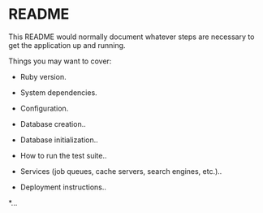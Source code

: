 # README

This README would normally document whatever steps are necessary to get the
application up and running.

Things you may want to cover:

* Ruby version.

* System dependencies.

* Configuration.

* Database creation..

* Database initialization..

* How to run the test suite..

* Services (job queues, cache servers, search engines, etc.)..  

* Deployment instructions..

*...
